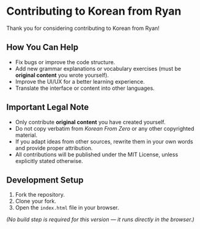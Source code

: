 # Contributing to Korean from Ryan

Thank you for considering contributing to Korean from Ryan!

## How You Can Help
- Fix bugs or improve the code structure.
- Add new grammar explanations or vocabulary exercises (must be **original content** you wrote yourself).
- Improve the UI/UX for a better learning experience.
- Translate the interface or content into other languages.

## Important Legal Note
- Only contribute **original content** you have created yourself.
- Do not copy verbatim from *Korean From Zero* or any other copyrighted material.
- If you adapt ideas from other sources, rewrite them in your own words and provide proper attribution.
- All contributions will be published under the MIT License, unless explicitly stated otherwise.

## Development Setup
1. Fork the repository.
2. Clone your fork.
3. Open the `index.html` file in your browser.

*(No build step is required for this version — it runs directly in the browser.)*
